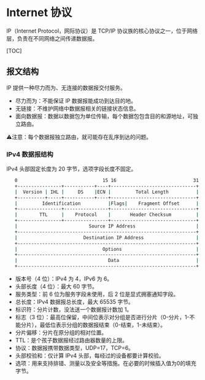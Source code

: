 # Internet 协议

IP（Internet Protocol，网际协议）是 TCP/IP 协议族的核心协议之一，位于网络层，负责在不同网络之间传递数据报。

[TOC]

## 报文结构

IP 提供一种尽力而为、无连接的数据报交付服务。

- 尽力而为：不能保证 IP 数据报能成功到达目的地。
- 无链接：不维护网络中数据报相关的链接状态信息。
- 面向数据报：数据以数据包为单位传输，每个数据包包含目的和源地址，可独立路由。

⚠️注意：每个数据报独立路由，就可能存在乱序到达的问题。

### IPv4 数据报结构

IPv4 头部固定长度为 20 字节，选项字段长度不固定。

```bash
   0                               15 16                            31
   +----------------+-----------+----+-------------------------------+
   |  Version | IHL |     DS    |ECN |         Total Length          |
   +----------+-----+-----------+----+-------------------------------+
   |         Identification          |Flags|    Fragment Offset      |
   +----------------+----------------+-------------------------------+
   |        TTL     |    Protocol    |       Header Checksum         |
   +----------------+----------------+-------------------------------+
   |                          Source IP Address                      |
   +-----------------------------------------------------------------+
   |                        Destination IP Address                   |
   +-----------------------------------------------------------------+
   |                               Options                           |
   +-----------------------------------------------------------------+
   |                                 Data                            |
   +-----------------------------------------------------------------+
```

- 版本号（4 位）：IPv4 为 4，IPv6 为 6。
- 头部长度（4 位）：最大 60 字节。
- 服务类型：前 6 位为服务字段未使用，后 2 位是显式拥塞通知字段。
- 总长度：IPv4 数据报总长度，最大 65535 字节。
- 标识符：分片计数，没法送一个数据报计数加 1。
- 标志（3 位）：最高位保留，中间位表示对分组是否进行分片（0-分片，1-不能分片），最低位表示分组的数据报结束（0-结束，1-未结束）。
- 分片偏移：分片在原分组的相对位置。
- TTL：是个孩子数据报经过路由器数量的上限。
- 协议：数据报携带数据类型，UDP=17，TCP=6。
- 头部校验和：仅计算 IPv4 头部，每经过的设备都要计算校验。
- 选项：用来支持排错、测量以及安全等措施。在必要的时候插入值为0的填充字节。

